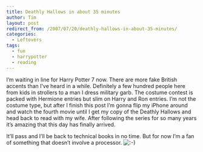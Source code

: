 ```yaml
---
title: Deathly Hallows in about 35 minutes
author: Tim
layout: post
redirect_from: /2007/07/20/deathly-hallows-in-about-35-minutes/
categories:
  - Leftovers
tags:
  - fun
  - harrypotter
  - reading
---
```

I&#8217;m waiting in line for Harry Potter 7 now. There are more fake British accents than I&#8217;ve heard in a while. Definitely a few hundred people here from kids in strollers to a man I dress military garb. The costume contest is packed with Hermione entries but slim on Harry and Ron entries. I&#8217;m not the costume type, but after I finish this post I&#8217;m gonna flip my iPhone around and watch the fourth movie until I get my copy of the Deathly Hallows and head back to read with my wife. After following the series for so many years it&#8217;s amazing that this day has finally arrived.

It&#8217;ll pass and I&#8217;ll be back to technical books in no time. But for now I&#8217;m a fan of something that doesn&#8217;t involve a processor. <img src="http://timshadel.com/wp-includes/images/smilies/icon_smile.gif" alt=":-)" class="wp-smiley" />
